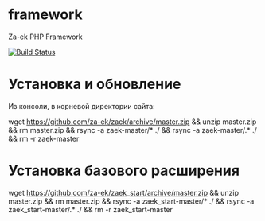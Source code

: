 # framework
Za-ek PHP Framework

[![Build Status](https://travis-ci.org/za-ek/zaek.svg?branch=master)](https://travis-ci.org/za-ek/zaek)

# Установка и обновление

Из консоли, в корневой директории сайта:
  
wget https://github.com/za-ek/zaek/archive/master.zip && unzip master.zip && rm master.zip && rsync -a  zaek-master/* ./ && rsync -a zaek-master/.* ./ && rm -r zaek-master

# Установка базового расширения

wget https://github.com/za-ek/zaek_start/archive/master.zip && unzip master.zip && rm master.zip && rsync -a  zaek_start-master/* ./ && rsync -a zaek_start-master/.* ./ && rm -r zaek_start-master
